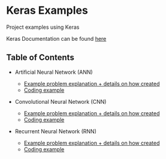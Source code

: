 # Keras Examples
Project examples using Keras

Keras Documentation can be found [here](https://keras.io/#keras-the-python-deep-learning-library)

## Table of Contents
* Artificial Neural Network (ANN)
   * [Example problem explanation + details on how created](https://github.com/Achronus/Keras-Examples/wiki/Artificial-Neural-Network-(ANN))
   * [Coding example](https://github.com/Achronus/Keras-Examples/blob/master/deep-learning/ann/ann-keras.py)

* Convolutional Neural Network (CNN)
   * [Example problem explanation + details on how created](https://github.com/Achronus/Keras-Examples/wiki/Convolutional-Neural-Network-(CNN))
   * [Coding example](https://github.com/Achronus/Keras-Examples/blob/master/deep-learning/cnn/cnn-keras.py)

* Recurrent Neural Network (RNN)
  * [Example problem explanation + details on how created](https://github.com/Achronus/Keras-Examples/wiki/Recurrent-Neural-Network-(RNN))
  * [Coding example](https://github.com/Achronus/Keras-Examples/blob/master/deep-learning/rnn/rnn-keras.py)
